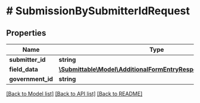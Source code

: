 # # SubmissionBySubmitterIdRequest

## Properties

Name | Type | Description | Notes
------------ | ------------- | ------------- | -------------
**submitter_id** | **string** |  |
**field_data** | [**\Submittable\Model\AdditionalFormEntryResponseFieldDataInner[]**](AdditionalFormEntryResponseFieldDataInner.md) |  |
**government_id** | **string** |  | [optional]

[[Back to Model list]](../../README.md#models) [[Back to API list]](../../README.md#endpoints) [[Back to README]](../../README.md)
